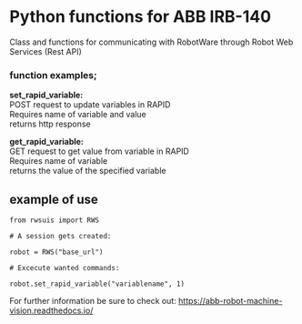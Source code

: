 # Python functions for ABB IRB-140 
Class and functions for communicating with RobotWare through Robot Web Services (Rest API)

### function examples;

**set\_rapid\_variable:**  
POST request to update variables in RAPID  
Requires name of variable and value  
returns http response

**get\_rapid\_variable:**  
GET request to get value from variable in RAPID  
Requires name of variable  
returns the value of the specified variable

## example of use
    
    from rwsuis import RWS

	# A session gets created:
 
	robot = RWS("base_url")

	# Excecute wanted commands:
	
	robot.set_rapid_variable("variablename", 1)

For further information be sure to check out: https://abb-robot-machine-vision.readthedocs.io/
